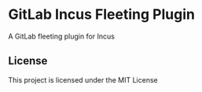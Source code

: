 # GitLab Incus Fleeting Plugin

A GitLab fleeting plugin for Incus

## License

This project is licensed under the MIT License
